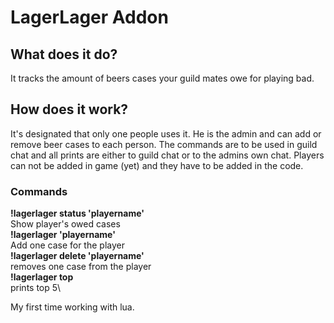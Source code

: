 # LagerLager Addon

## What does it do?

It tracks the amount of beers cases your guild mates owe for playing bad.

## How does it work?
It's designated that only one people uses it. He is the admin and can add or remove beer cases to each person. The commands are to be used in guild chat and all prints are either to guild chat or to the admins own chat. Players can not be added in game (yet) and they have to be added in the code.

### Commands
**!lagerlager status 'playername'** \
Show player's owed cases \
**!lagerlager 'playername'**\
Add one case for the player \
**!lagerlager delete 'playername'**\
removes one case from the player\
**!lagerlager top**\
prints top 5\\

My first time working with lua.